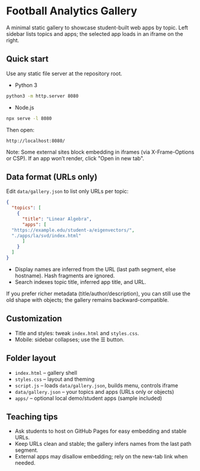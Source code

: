 # Football Analytics Gallery

A minimal static gallery to showcase student-built web apps by topic. Left sidebar lists topics and apps; the selected app loads in an iframe on the right.

## Quick start

Use any static file server at the repository root.

- Python 3

```bash
python3 -m http.server 8080
```

- Node.js

```bash
npx serve -l 8080
```

Then open:

```
http://localhost:8080/
```

Note: Some external sites block embedding in iframes (via X-Frame-Options or CSP). If an app won’t render, click "Open in new tab".

## Data format (URLs only)

Edit `data/gallery.json` to list only URLs per topic:

```json
{
  "topics": [
    {
      "title": "Linear Algebra",
      "apps": [
  "https://example.edu/student-a/eigenvectors/",
  "./apps/la/svd/index.html"
      ]
    }
  ]
}
```

- Display names are inferred from the URL (last path segment, else hostname). Hash fragments are ignored.
- Search indexes topic title, inferred app title, and URL.

If you prefer richer metadata (title/author/description), you can still use the old shape with objects; the gallery remains backward-compatible.

## Customization

- Title and styles: tweak `index.html` and `styles.css`.
- Mobile: sidebar collapses; use the ☰ button.

## Folder layout

- `index.html` – gallery shell
- `styles.css` – layout and theming
- `script.js` – loads `data/gallery.json`, builds menu, controls iframe
- `data/gallery.json` – your topics and apps (URLs only or objects)
- `apps/` – optional local demo/student apps (sample included)

## Teaching tips

- Ask students to host on GitHub Pages for easy embedding and stable URLs.
- Keep URLs clean and stable; the gallery infers names from the last path segment.
- External apps may disallow embedding; rely on the new-tab link when needed.